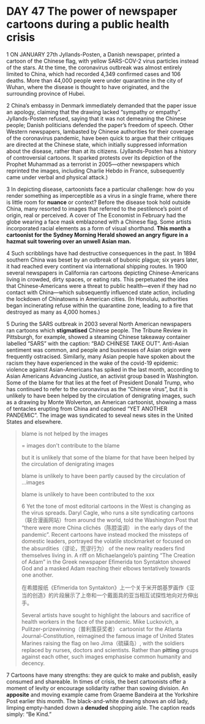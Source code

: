 # DAY 47 The power of newspaper cartoons during a public health crisis
1 ON JANUARY 27th Jyllands-Posten, a Danish newspaper, printed a cartoon of the Chinese flag, with yellow SARS-COV-2 virus particles instead of the stars. At the time, the coronavirus outbreak was almost entirely limited to China, which had recorded 4,349 confirmed cases and 106 deaths. More than 44,000 people were under quarantine in the city of Wuhan, where the disease is thought to have originated, and the surrounding province of Hubei.

2 China’s embassy in Denmark immediately demanded that the paper issue an apology, claiming that the drawing lacked “sympathy or empathy”. Jyllands-Posten refused, saying that it was not demeaning the Chinese people; Danish politicians defended the paper’s freedom of speech. Other Western newspapers, lambasted by Chinese authorities for their coverage of the coronavirus pandemic, have been quick to argue that their critiques are directed at the Chinese state, which initially suppressed information about the disease, rather than at its citizens. (Jyllands-Posten has a history of controversial cartoons. It sparked protests over its depiction of the Prophet Muhammad as a terrorist in 2005—other newspapers which reprinted the images, including Charlie Hebdo in France, subsequently came under verbal and physical attack.)

3 In depicting disease, cartoonists face a particular challenge: how do you render something as imperceptible as a virus in a single frame, where there is little room for **nuance** or context? Before the disease took hold outside China, many resorted to images that referred to the pestilence’s point of origin, real or perceived. A cover of The Economist in February had the globe wearing a face mask emblazoned with a Chinese flag. Some artists incorporated racial elements as a form of visual shorthand. **This month a cartoonist for the** **Sydney Morning Herald showed an angry figure in a hazmat suit towering over an unwell Asian man.**

4 Such scribblings have had destructive consequences in the past. In 1894 southern China was beset by an outbreak of bubonic plague; six years later, it had reached every continent via international shipping routes. In 1900 several newspapers in California ran cartoons depicting Chinese-Americans living in crowded, dirty spaces, or eating rats. This perpetuated the idea that Chinese-Americans were a threat to public health—even if they had no contact with China—which subsequently influenced state action, including the lockdown of Chinatowns in American cities. (In Honolulu, authorities began incinerating refuse within the quarantine zone, leading to a fire that destroyed as many as 4,000 homes.)

5 During the SARS outbreak in 2003 several North American newspapers ran cartoons which **stigmatised** Chinese people. The Tribune Review in Pittsburgh, for example, showed a steaming Chinese takeaway container labelled “SARS” with the caption: “BAD CHINESE TAKE OUT”. Anti-Asian sentiment was common, and people and businesses of Asian origin were frequently ostracised. Similarly, many Asian people have spoken about the racism they have experienced in the wake of the covid-19 epidemic: violence against Asian-Americans has spiked in the last month, according to Asian Americans Advancing Justice, an activist group based in Washington. Some of the blame for that lies at the feet of President Donald Trump, who has continued to refer to the coronavirus as the “Chinese virus”, but it is unlikely to have been helped by the circulation of denigrating images, such as a drawing by Monte Wolverton, an American cartoonist, showing a mass of tentacles erupting from China and captioned “YET ANOTHER PANDEMIC”. The image was syndicated to seveal news sites in the United States and elsewhere.

> blame is not helped by the images
>
> = images don't contribute to the blame
>
> but it is unlikely that some of the blame for that have been helped by the circulation of denigrating images
>
> blame is unlikely to have been partly caused by the circulation of ...images
>
> blame is unlikely to have been contributed to the xxx
>
> 6 Yet the tone of most editorial cartoons in the West is changing as the virus spreads. Daryl Cagle, who runs a site syndicating cartoons （联合漫画网站）from around the world, told the Washington Post that “there were more China clichés（陈腔滥调） in the early days of the pandemic”. Recent cartoons have instead mocked the missteps of domestic leaders, portrayed the volatile stockmarket or focused on the absurdities（谬论，荒谬行为） of the new reality readers find themselves living in. A riff on Michaelangelo’s painting “The Creation of Adam” in the Greek newspaper Efimerida ton Syntakton showed God and a masked Adam reaching their elbows tentatively towards one another.
>
> 在希腊报纸《Efimerida ton Syntakton》上一个关于米开朗基罗画作《亚当的创造》的片段展示了上帝和一个戴面具的亚当相互试探性地向对方伸出手。
>
> Several artists have sought to highlight the labours and sacrifice of health workers in the face of the pandemic. Mike Luckovich, a Pulitzer-prizewinning（普利策获奖者） cartoonist for the Atlanta Journal-Constitution, reimagined the famous image of United States Marines raising the flag on Iwo Jima（硫磺岛）, with the soldiers replaced by nurses, doctors and scientists. Rather than **pitting** groups against each other, such images emphasise common humanity and decency.
>

7 Cartoons have many strengths: they are quick to make and publish, easily consumed and shareable. In times of crisis, the best cartoonists offer a moment of levity or encourage solidarity rather than sowing division. An **apposite** and moving example came from Graeme Bandeira at the Yorkshire Post earlier this month. The black-and-white drawing shows an old lady, limping empty-handed down a **denuded** shopping aisle. The caption reads simply: “Be Kind.”

